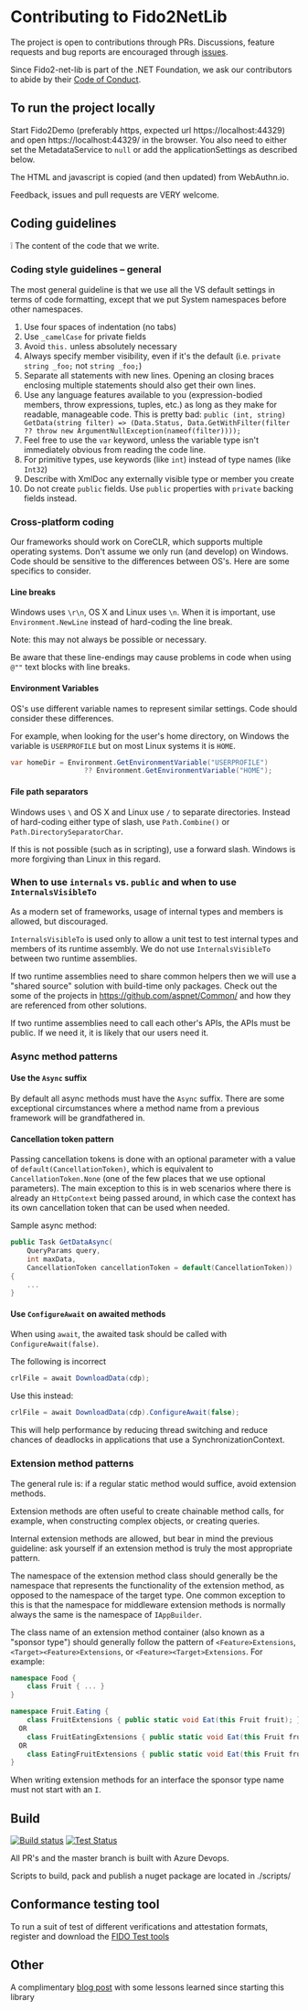 # Contributing to Fido2NetLib

The project is open to contributions through PRs. Discussions, feature requests and bug reports are encouraged through [issues](https://github.com/abergs/fido2-net-lib/issues).

Since Fido2-net-lib is part of the .NET Foundation, we ask our contributors to abide by their [Code of Conduct](https://dotnetfoundation.org/code-of-conduct).

## To run the project locally

Start Fido2Demo (preferably https, expected url https://localhost:44329) and open https://localhost:44329/ in the browser.
You also need to either set the MetadataService to `null` or add the applicationSettings as described below.

The HTML and javascript is copied (and then updated) from WebAuthn.io.

Feedback, issues and pull requests are VERY welcome.

## Coding guidelines

❕ The content of the code that we write.

### Coding style guidelines – general

The most general guideline is that we use all the VS default settings in terms of code formatting, except that we put System namespaces before other namespaces.

1. Use four spaces of indentation (no tabs)
2. Use `_camelCase` for private fields
3. Avoid `this.` unless absolutely necessary
4. Always specify member visibility, even if it's the default (i.e. `private string _foo;` not `string _foo;`)
5. Separate all statements with new lines. Opening an closing braces enclosing multiple statements should also get their own lines.
6. Use any language features available to you (expression-bodied members, throw expressions, tuples, etc.) as long as they make for readable, manageable code. This is pretty bad: `public (int, string) GetData(string filter) => (Data.Status, Data.GetWithFilter(filter ?? throw new ArgumentNullException(nameof(filter))));`
7. Feel free to use the `var` keyword, unless the variable type isn't immediately obvious from reading the code line.
8. For primitive types, use keywords (like `int`) instead of type names (like `Int32`)
9. Describe with XmlDoc any externally visible type or member you create
10. Do not create `public` fields. Use `public` properties with `private` backing fields instead.

### Cross-platform coding

Our frameworks should work on CoreCLR, which supports multiple operating systems. Don't assume we only run (and develop) on Windows. Code should be sensitive to the differences between OS's. Here are some specifics to consider.

#### Line breaks

Windows uses `\r\n`, OS X and Linux uses `\n`. When it is important, use `Environment.NewLine` instead of hard-coding the line break.

Note: this may not always be possible or necessary.

Be aware that these line-endings may cause problems in code when using `@""` text blocks with line breaks.

#### Environment Variables

OS's use different variable names to represent similar settings. Code should consider these differences.

For example, when looking for the user's home directory, on Windows the variable is `USERPROFILE` but on most Linux systems it is `HOME`.

```cs
var homeDir = Environment.GetEnvironmentVariable("USERPROFILE") 
                  ?? Environment.GetEnvironmentVariable("HOME");
```

#### File path separators

Windows uses `\` and OS X and Linux use `/` to separate directories. Instead of hard-coding either type of slash, use `Path.Combine()` or `Path.DirectorySeparatorChar`.

If this is not possible (such as in scripting), use a forward slash. Windows is more forgiving than Linux in this regard.

### When to use `internals` vs. `public` and when to use `InternalsVisibleTo`

As a modern set of frameworks, usage of internal types and members is allowed, but discouraged.

`InternalsVisibleTo` is used only to allow a unit test to test internal types and members of its runtime assembly. We do not use `InternalsVisibleTo` between two runtime assemblies.

If two runtime assemblies need to share common helpers then we will use a "shared source" solution with build-time only packages. Check out the some of the projects in https://github.com/aspnet/Common/ and how they are referenced from other solutions.

If two runtime assemblies need to call each other's APIs, the APIs must be public. If we need it, it is likely that our users need it.

### Async method patterns

#### Use the `Async` suffix

By default all async methods must have the `Async` suffix. There are some exceptional circumstances where a method name from a previous framework will be grandfathered in.

#### Cancellation token pattern

Passing cancellation tokens is done with an optional parameter with a value of `default(CancellationToken)`, which is equivalent to `CancellationToken.None` (one of the few places that we use optional parameters). The main exception to this is in web scenarios where there is already an `HttpContext` being passed around, in which case the context has its own cancellation token that can be used when needed.

Sample async method:

```cs
public Task GetDataAsync(
    QueryParams query,
    int maxData,
    CancellationToken cancellationToken = default(CancellationToken))
{
    ...
}
```

#### Use `ConfigureAwait` on awaited methods

When using `await`, the awaited task should be called with `ConfigureAwait(false)`.

The following is incorrect

```cs
crlFile = await DownloadData(cdp);
```
Use this instead:
```cs
crlFile = await DownloadData(cdp).ConfigureAwait(false);
```

This will help performance by reducing thread switching and reduce chances of deadlocks in applications that use a SynchronizationContext.

### Extension method patterns

The general rule is: if a regular static method would suffice, avoid extension methods.

Extension methods are often useful to create chainable method calls, for example, when constructing complex objects, or creating queries.

Internal extension methods are allowed, but bear in mind the previous guideline: ask yourself if an extension method is truly the most appropriate pattern.

The namespace of the extension method class should generally be the namespace that represents the functionality of the extension method, as opposed to the namespace of the target type. One common exception to this is that the namespace for middleware extension methods is normally always the same is the namespace of `IAppBuilder`.

The class name of an extension method container (also known as a "sponsor type") should generally follow the pattern of `<Feature>Extensions`, `<Target><Feature>Extensions`, or `<Feature><Target>Extensions`. For example:

```cs
namespace Food {
    class Fruit { ... }
}

namespace Fruit.Eating {
    class FruitExtensions { public static void Eat(this Fruit fruit); }
  OR
    class FruitEatingExtensions { public static void Eat(this Fruit fruit); }
  OR
    class EatingFruitExtensions { public static void Eat(this Fruit fruit); }
}
```

When writing extension methods for an interface the sponsor type name must not start with an `I`.

## Build

[![Build status](https://anders.visualstudio.com/Fido2/_apis/build/status/Fido2-CI?label=Build)](https://anders.visualstudio.com/Fido2/_build/latest?definitionId=2)
[![Test Status](https://anders.visualstudio.com/Fido2/_apis/build/status/Fido2%20Tests?branchName=master&label=Tests)](https://anders.visualstudio.com/Fido2/_build/latest?definitionId=3?branchName=master)

All PR's and the master branch is built with Azure Devops.

Scripts to build, pack and publish a nuget package are located in ./scripts/

## Conformance testing tool
To run a suit of test of different verifications and attestation formats, register and download the [FIDO Test tools](https://fidoalliance.org/tool-request-agreement/)

## Other

A complimentary [blog post](http://ideasof.andersaberg.com/development/fido2-net-library) with some lessons learned since starting this library

